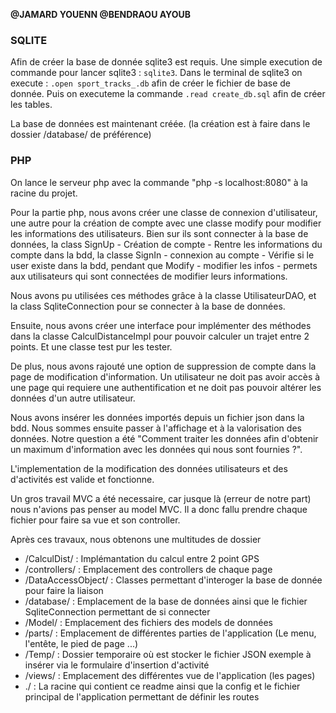 **@JAMARD YOUENN
@BENDRAOU AYOUB**

### SQLITE

Afin de créer la base de donnée sqlite3 est requis.
Une simple execution de commande pour lancer sqlite3 : `sqlite3`.
Dans le terminal de sqlite3 on execute : `.open sport_tracks_.db` afin de créer le fichier de base de donnée.
Puis on executeme la commande `.read create_db.sql` afin de créer les tables.

La base de données est maintenant créée. (la création est à faire dans le dossier /database/ de préférence)

### PHP

On lance le serveur php avec la commande "php -s localhost:8080" à la racine du projet.

Pour la partie php, nous avons créer une classe de connexion d'utilisateur, une autre pour la création de compte avec une classe modify pour modifier les informations des utilisateurs. Bien sur ils sont connecter à la base de données, la class SignUp - Création de compte - Rentre les informations du compte dans la bdd, la classe SignIn - connexion au compte - Vérifie si le user existe dans la bdd, pendant que Modify - modifier les infos - permets aux utilisateurs qui sont connectées de modifier leurs informations.

Nous avons pu utilisées ces méthodes grâce à la classe UtilisateurDAO, et la class SqliteConnection pour se connecter à la base de données.

Ensuite, nous avons créer une interface pour implémenter des méthodes dans la classe CalculDistanceImpl pour pouvoir calculer un trajet entre 2 points. 
Et une classe test pur les tester.

De plus, nous avons rajouté une option de suppression de compte dans la page de modification d'information.
Un utilisateur ne doit pas avoir accès à une page qui requiere une authentification et ne doit pas pouvoir altérer les données d'un autre utilisateur.

Nous avons insérer les données importés depuis un fichier json dans la bdd.
Nous sommes ensuite passer à l'affichage et à la valorisation des données.
Notre question a été "Comment traiter les données afin d'obtenir un maximum d'information avec les données qui nous sont fournies ?".

L'implementation de la modification des données utilisateurs et des d'activités est valide et fonctionne.

Un gros travail MVC a été necessaire, car jusque là (erreur de notre part) nous n'avions pas penser au model MVC.
Il a donc fallu prendre chaque fichier pour faire sa vue et son controller.

Après ces travaux, nous obtenons une multitudes de dossier

* /CalculDist/ : Implémantation du calcul entre 2 point GPS
* /controllers/ : Emplacement des controllers de chaque page
* /DataAccessObject/ : Classes permettant d'interoger la base de donnée pour faire la liaison
* /database/ : Emplacement de la base de données ainsi que le fichier SqliteConnection permettant de si connecter
* /Model/ : Emplacement des fichiers des models de données
* /parts/ : Emplacement de différentes parties de l'application (Le menu, l'entête, le pied de page ...)
* /Temp/ : Dossier temporaire où est stocker le fichier JSON exemple à insérer via le formulaire d'insertion d'activité
* /views/ : Emplacement des différentes vue de l'application (les pages)
* ./ : La racine qui contient ce readme ainsi que la config et le fichier principal de l'application permettant de définir les routes
